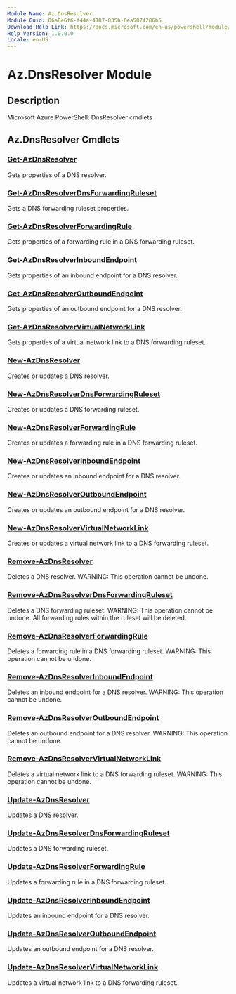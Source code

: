 ```yaml
---
Module Name: Az.DnsResolver
Module Guid: 06a8e6f6-f44a-4187-835b-6ea5874286b5
Download Help Link: https://docs.microsoft.com/en-us/powershell/module/az.dnsresolver
Help Version: 1.0.0.0
Locale: en-US
---
```


# Az.DnsResolver Module
## Description
Microsoft Azure PowerShell: DnsResolver cmdlets

## Az.DnsResolver Cmdlets
### [Get-AzDnsResolver](Get-AzDnsResolver.md)
Gets properties of a DNS resolver.

### [Get-AzDnsResolverDnsForwardingRuleset](Get-AzDnsResolverDnsForwardingRuleset.md)
Gets a DNS forwarding ruleset properties.

### [Get-AzDnsResolverForwardingRule](Get-AzDnsResolverForwardingRule.md)
Gets properties of a forwarding rule in a DNS forwarding ruleset.

### [Get-AzDnsResolverInboundEndpoint](Get-AzDnsResolverInboundEndpoint.md)
Gets properties of an inbound endpoint for a DNS resolver.

### [Get-AzDnsResolverOutboundEndpoint](Get-AzDnsResolverOutboundEndpoint.md)
Gets properties of an outbound endpoint for a DNS resolver.

### [Get-AzDnsResolverVirtualNetworkLink](Get-AzDnsResolverVirtualNetworkLink.md)
Gets properties of a virtual network link to a DNS forwarding ruleset.

### [New-AzDnsResolver](New-AzDnsResolver.md)
Creates or updates a DNS resolver.

### [New-AzDnsResolverDnsForwardingRuleset](New-AzDnsResolverDnsForwardingRuleset.md)
Creates or updates a DNS forwarding ruleset.

### [New-AzDnsResolverForwardingRule](New-AzDnsResolverForwardingRule.md)
Creates or updates a forwarding rule in a DNS forwarding ruleset.

### [New-AzDnsResolverInboundEndpoint](New-AzDnsResolverInboundEndpoint.md)
Creates or updates an inbound endpoint for a DNS resolver.

### [New-AzDnsResolverOutboundEndpoint](New-AzDnsResolverOutboundEndpoint.md)
Creates or updates an outbound endpoint for a DNS resolver.

### [New-AzDnsResolverVirtualNetworkLink](New-AzDnsResolverVirtualNetworkLink.md)
Creates or updates a virtual network link to a DNS forwarding ruleset.

### [Remove-AzDnsResolver](Remove-AzDnsResolver.md)
Deletes a DNS resolver.
WARNING: This operation cannot be undone.

### [Remove-AzDnsResolverDnsForwardingRuleset](Remove-AzDnsResolverDnsForwardingRuleset.md)
Deletes a DNS forwarding ruleset.
WARNING: This operation cannot be undone.
All forwarding rules within the ruleset will be deleted.

### [Remove-AzDnsResolverForwardingRule](Remove-AzDnsResolverForwardingRule.md)
Deletes a forwarding rule in a DNS forwarding ruleset.
WARNING: This operation cannot be undone.

### [Remove-AzDnsResolverInboundEndpoint](Remove-AzDnsResolverInboundEndpoint.md)
Deletes an inbound endpoint for a DNS resolver.
WARNING: This operation cannot be undone.

### [Remove-AzDnsResolverOutboundEndpoint](Remove-AzDnsResolverOutboundEndpoint.md)
Deletes an outbound endpoint for a DNS resolver.
WARNING: This operation cannot be undone.

### [Remove-AzDnsResolverVirtualNetworkLink](Remove-AzDnsResolverVirtualNetworkLink.md)
Deletes a virtual network link to a DNS forwarding ruleset.
WARNING: This operation cannot be undone.

### [Update-AzDnsResolver](Update-AzDnsResolver.md)
Updates a DNS resolver.

### [Update-AzDnsResolverDnsForwardingRuleset](Update-AzDnsResolverDnsForwardingRuleset.md)
Updates a DNS forwarding ruleset.

### [Update-AzDnsResolverForwardingRule](Update-AzDnsResolverForwardingRule.md)
Updates a forwarding rule in a DNS forwarding ruleset.

### [Update-AzDnsResolverInboundEndpoint](Update-AzDnsResolverInboundEndpoint.md)
Updates an inbound endpoint for a DNS resolver.

### [Update-AzDnsResolverOutboundEndpoint](Update-AzDnsResolverOutboundEndpoint.md)
Updates an outbound endpoint for a DNS resolver.

### [Update-AzDnsResolverVirtualNetworkLink](Update-AzDnsResolverVirtualNetworkLink.md)
Updates a virtual network link to a DNS forwarding ruleset.

